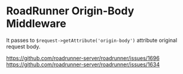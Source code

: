 # RoadRunner Origin-Body Middleware

It passes to `$request->getAttribute('origin-body')` attribute original request body.

https://github.com/roadrunner-server/roadrunner/issues/1696
https://github.com/roadrunner-server/roadrunner/issues/1634
